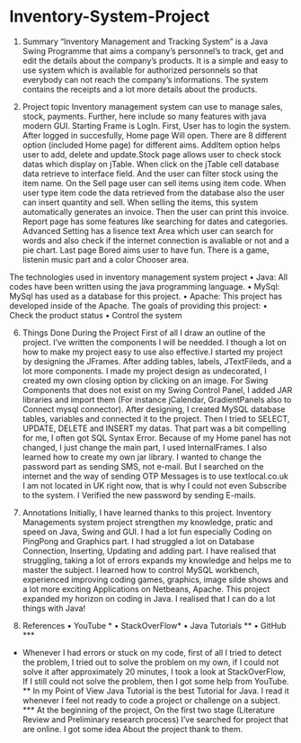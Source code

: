 # Inventory-System-Project
 
1. Summary
“Inventory Management and Tracking System” is a Java Swing Programme that aims a company’s personnel’s to track, get and edit the details about the company’s products. It is a simple and easy to use system which is available for authorized personnels so that everybody can not reach the company’s informations. The system contains the receipts and a lot more details about the products.

2. Project topic
Inventory management system can use to manage sales, stock, payments. Further, here include so many features with java modern GUI.
Starting Frame is LogIn. First, User has to login the system. After logged in succesfully, Home page Will open. There are 8 different option (included Home page) for different aims.
AddItem option helps user to add, delete and update.Stock page allows user to check stock datas which display on jTable. When click on the jTable cell database data retrieve to interface field. And the user can filter stock using the item name.
On the Sell page user can sell items using item code. When user type item code the data retrieved from the database also the user can insert quantity and sell. When selling the items, this system automatically generates an invoice. Then the user can print this invoice. Report page has some features like searching for dates and categories. Advanced Setting has a lisence text Area which user can search for words and also check if the internet connection is avaliable or not and a pie chart. Last page Bored aims user to have fun. There is a game, listenin music part and a color Chooser area.


The technologies used in inventory management system project
• Java: All codes have been written using the java programming language. • MySql: MySql has used as a database for this project.
• Apache: This project has developed inside of the Apache.
The goals of providing this project:
• Check the product status
• Control the system


6. Things Done During the Project
First of all I draw an outline of the project. I’ve written the components I will be needded. I though a lot on how to make my project easy to use also effective.I started my project by designing the JFrames. After adding tables, labels, JTextFileds, and a lot more components. I made my project design as undecorated, I created my own closing option by clicking on an image. For Swing Components that does not exist on my Swing Control Panel, I added JAR libraries and import them (For instance jCalendar, GradientPanels also to Connect mysql connector).
After designing, I created MySQL database tables, variables and connected it to the project. Then I tried to SELECT, UPDATE, DELETE and INSERT my datas. That part was a bit compelling for me, I often got SQL Syntax Error. Because of my Home panel has not changed, I just change the main part, I used InternalFrames. I also learned how to create my own jar library.
I wanted to change the password part as sending SMS, not e-mail. But I searched on the internet and the way of sending OTP Messages is to use textlocal.co.uk I am not located in UK right now, that is why I could not even Subscribe to the system. I Verified the new password by sending E-mails.




7. Annotations
Initially, I have learned thanks to this project. Inventory Managements system project strengthen my knowledge, pratic and speed on Java, Swing and GUI. I had a lot fun especially Coding on PingPong and Graphics part. I had struggled a lot on Database Connection, Inserting, Updating and adding part. I have realised that struggling, taking a lot of errors expands my knowledge and helps me to master the subject. I learned how to control MySQL workbench, experienced improving coding games, graphics, image silde shows and a lot more exciting Applications on Netbeans, Apache. This project expanded my horizon on coding in Java. I realised that I can do a lot things with Java!



8. References
• YouTube *
• StackOverFlow* • Java Tutorials ** • GitHub ***
* Whenever I had errors or stuck on my code, first of all I tried to detect the problem, I tried out to solve the problem on my own, if I could not solve it after approximately 20 minutes, I took a look at StackOverFlow, If I still could not solve the problem, then I got some help from YouTube.
** In my Point of View Java Tutorial is the best Tutorial for Java. I read it whenever I feel not ready to code a project or challenge on a subject.
*** At the beginning of the project, On the first two stage (Literature Review and Preliminary research process) I’ve searched for project that are online. I got some idea About the project thank to them.
